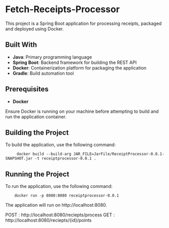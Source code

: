 # Fetch-Receipts-Processor

This project is a Spring Boot application for processing receipts, packaged and deployed using Docker.

## Built With

- **Java**: Primary programming language
- **Spring Boot**: Backend framework for building the REST API
- **Docker**: Containerization platform for packaging the application
- **Gradle**: Build automation tool

## Prerequisites

- **Docker**

Ensure Docker is running on your machine before attempting to build and run the application container.

## Building the Project

To build the application, use the following command:

         docker build --build-arg JAR_FILE=JarFile/ReceiptProcessor-0.0.1-SNAPSHOT.jar -t receiptprocessor-0.0.1 .

## Running the Project

To run the application, use the following command:

        docker run -p 8080:8080 receiptprocessor-0.0.1

The application will run on http://localhost:8080.

POST : http://localhost:8080/reciepts/process
GET : http://localhost:8080/reciepts/{id}/points
